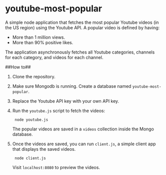 youtube-most-popular
====================

A simple node application that fetches the most popular Youtube videos (in the US region) using the Youtube API. A popular video is defined by having:

* More than 1 million views.
* More than 90% positive likes.

The application asynchronously fetches all Youtube categories, channels for each category, and videos for each channel.

##How to##

1. Clone the repository. 
2. Make sure Mongodb is running. Create a database named `youtube-most-popular`.
3. Replace the Youtube API key with your own API key.
4. Run the `youtube.js` script to fetch the videos:
    
        node youtube.js
        
   The popular videos are saved in a `videos` collection inside the Mongo database.
5. Once the videos are saved, you can run `client.js`, a simple client app that displays the saved videos.
	
	    node client.js
	 
    Visit `localhost:8080` to preview the videos.  
